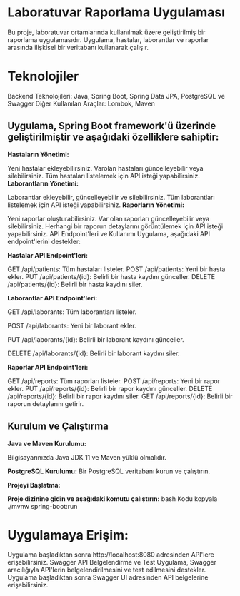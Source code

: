 # Laboratuvar Raporlama Uygulaması
Bu proje, laboratuvar ortamlarında kullanılmak üzere geliştirilmiş bir raporlama uygulamasıdır. Uygulama, hastalar, laborantlar ve raporlar arasında ilişkisel bir veritabanı kullanarak çalışır.

# Teknolojiler
Backend Teknolojileri: Java, Spring Boot, Spring Data JPA, PostgreSQL
ve Swagger
Diğer Kullanılan Araçlar: Lombok, Maven

## Uygulama, Spring Boot framework'ü üzerinde geliştirilmiştir ve aşağıdaki özelliklere sahiptir:
**Hastaların Yönetimi:**

Yeni hastalar ekleyebilirsiniz.
Varolan hastaları güncelleyebilir veya silebilirsiniz.
Tüm hastaları listelemek için API isteği yapabilirsiniz.
**Laborantların Yönetimi:**

Laborantlar ekleyebilir, güncelleyebilir ve silebilirsiniz.
Tüm laborantları listelemek için API isteği yapabilirsiniz.
**Raporların Yönetimi:**

Yeni raporlar oluşturabilirsiniz.
Var olan raporları güncelleyebilir veya silebilirsiniz.
Herhangi bir raporun detaylarını görüntülemek için API isteği yapabilirsiniz.
API Endpoint'leri ve Kullanımı
Uygulama, aşağıdaki API endpoint'lerini destekler:

**Hastalar API Endpoint'leri:**

GET /api/patients: Tüm hastaları listeler.
POST /api/patients: Yeni bir hasta ekler.
PUT /api/patients/{id}: Belirli bir hasta kaydını günceller.
DELETE /api/patients/{id}: Belirli bir hasta kaydını siler.

**Laborantlar API Endpoint'leri:**

GET /api/laborants: Tüm laborantları listeler.

POST /api/laborants: Yeni bir laborant ekler.

PUT /api/laborants/{id}: Belirli bir laborant kaydını günceller.

DELETE /api/laborants/{id}: Belirli bir laborant kaydını siler.


**Raporlar API Endpoint'leri:**

GET /api/reports: Tüm raporları listeler.
POST /api/reports: Yeni bir rapor ekler.
PUT /api/reports/{id}: Belirli bir rapor kaydını günceller.
DELETE /api/reports/{id}: Belirli bir rapor kaydını siler.
GET /api/reports/{id}: Belirli bir raporun detaylarını getirir.

## Kurulum ve Çalıştırma

**Java ve Maven Kurulumu:**

Bilgisayarınızda Java JDK 11 ve Maven yüklü olmalıdır.

**PostgreSQL Kurulumu:**
Bir PostgreSQL veritabanı kurun ve çalıştırın.

**Projeyi Başlatma:**

**Proje dizinine gidin ve aşağıdaki komutu çalıştırın:**
bash
Kodu kopyala
./mvnw spring-boot:run

# Uygulamaya Erişim:

Uygulama başladıktan sonra http://localhost:8080 adresinden API'lere erişebilirsiniz.
Swagger API Belgelendirme ve Test
Uygulama, Swagger aracılığıyla API'lerin belgelendirilmesini ve test edilmesini destekler. Uygulama başladıktan sonra Swagger UI adresinden API belgelerine erişebilirsiniz.
